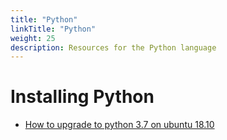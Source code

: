 ```yaml
---
title: "Python"
linkTitle: "Python"
weight: 25
description: Resources for the Python language
---
```


# Installing Python

* [How to upgrade to python 3.7 on ubuntu 18.10](https://jcutrer.com/linux/upgrade-python37-ubuntu1810)
